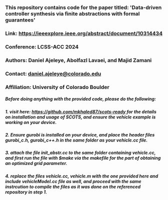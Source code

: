 ### This repository contains code for the paper titled: 'Data-driven controller synthesis via finite abstractions with formal guarantees'
### Link: https://ieeexplore.ieee.org/abstract/document/10314434
### Conference: LCSS-ACC 2024
### Authors: Daniel Ajeleye, Abolfazl Lavaei, and Majid Zamani
### Contact: daniel.ajeleye@colorado.edu
### Affiliation: University of Colorado Boulder

##### Before doing anything with the provided code, please do the following:
##### 1. visit here: https://github.com/mkhaled87/scots-ready for the details on installation and usage of SCOTS, and ensure the vehicle example is working on your device.
##### 2. Ensure gurobi is installed on your device, and place the header files gurobi_c.h, gurobi_c++.h in the same folder as your vehicle.cc file. 
##### 3. attach the file init_abstr.cc to the same folder containing vehicle.cc, and first run the file with $make via the makefile for the part of obtaining an optimized grid parameter.
##### 4. replace the files vehicle.cc, vehicle.m with the one provided here and include vehicleModel.cc file as well, and proceed with the same instrcution to compile the files as it was done on the referenced repository in step 1.
